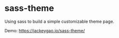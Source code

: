 # sass-theme

Using sass to build a simple customizable theme page.


Demo: https://jackeygao.io/sass-theme/
